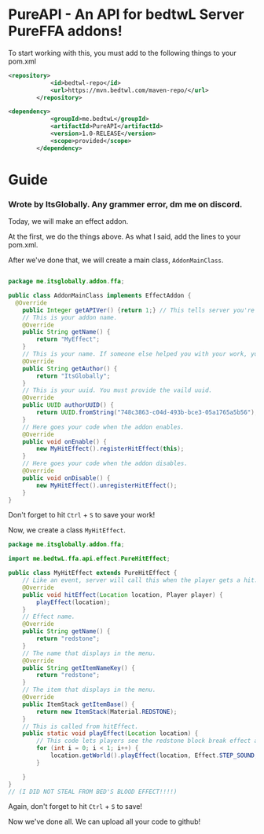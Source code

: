 # PureAPI - An API for bedtwL Server PureFFA addons!

To start working with this, you must add to the following things to your pom.xml

```xml
<repository>
            <id>bedtwl-repo</id>
            <url>https://mvn.bedtwl.com/maven-repo/</url>
        </repository>
```

```xml
<dependency>
            <groupId>me.bedtwL</groupId>
            <artifactId>PureAPI</artifactId>
            <version>1.0-RELEASE</version>
            <scope>provided</scope>
        </dependency>
```

# Guide
### Wrote by ItsGlobally. Any grammer error, dm me on discord.
Today, we will make an effect addon.

At the first, we do the things above.
As what I said, add the lines to your pom.xml.

After we've done that, we will create a main class, `AddonMainClass`.

```java

package me.itsglobally.addon.ffa;

public class AddonMainClass implements EffectAddon {
  @Override
    public Integer getAPIVer() {return 1;} // This tells server you're using the right api version.
    // This is your addon name.
    @Override
    public String getName() {
        return "MyEffect";
    }
    // This is your name. If someone else helped you with your work, you can add his/her name. Like "ItsGlobally bedtwL Gayson"
    @Override
    public String getAuthor() {
        return "ItsGlobally";
    }
    // This is your uuid. You must provide the vaild uuid.
    @Override
    public UUID authorUUID() {
        return UUID.fromString("748c3863-c04d-493b-bce3-05a1765a5b56");
    }
    // Here goes your code when the addon enables.
    @Override
    public void onEnable() {
        new MyHitEffect().registerHitEffect(this);
    }
    // Here goes your code when the addon disables.
    @Override
    public void onDisable() {
        new MyHitEffect().unregisterHitEffect();
    }
}
```

Don't forget to hit `Ctrl` + `S` to save your work!

Now, we create a class `MyHitEffect`.

```java
package me.itsglobally.addon.ffa;

import me.bedtwL.ffa.api.effect.PureHitEffect;

public class MyHitEffect extends PureHitEffect {
    // Like an event, server will call this when the player gets a hit.
    @Override
    public void hitEffect(Location location, Player player) {
        playEffect(location);
    }
    // Effect name.
    @Override
    public String getName() {
        return "redstone";
    }
    // The name that displays in the menu.
    @Override
    public String getItemNameKey() {
        return "redstone";
    }
    // The item that displays in the menu.
    @Override
    public ItemStack getItemBase() {
        return new ItemStack(Material.REDSTONE);
    }
    // This is called from hitEffect.
    public static void playEffect(Location location) {
        // This code lets players see the redstone block break effect and gives you step sound.
        for (int i = 0; i < 1; i++) {
            location.getWorld().playEffect(location, Effect.STEP_SOUND, Material.REDSTONE_BLOCK);
        }

    }
}
// (I DID NOT STEAL FROM BED'S BLOOD EFFECT!!!!)
```

Again, don't forget to hit `Ctrl` + `S` to save!

Now we've done all. We can upload all your code to github!
